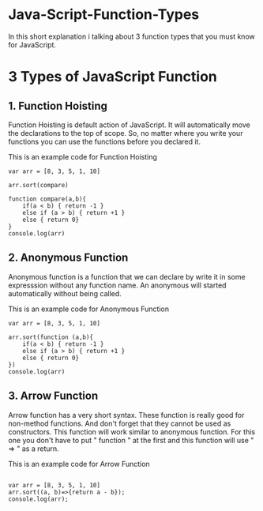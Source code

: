 # Java-Script-Function-Types
In this short explanation i talking about 3 function types that you must know for JavaScript.

# 3 Types of JavaScript Function

## 1. Function Hoisting
Function Hoisting is default action of JavaScript. It will automatically move the declarations to the top of scope.
So, no matter where you write your functions you can use the functions before you declared it.

This is an example code for Function Hoisting
```
var arr = [8, 3, 5, 1, 10]

arr.sort(compare) 

function compare(a,b){
    if(a < b) { return -1 }
    else if (a > b) { return +1 }
    else { return 0}
}
console.log(arr)

```

## 2. Anonymous Function
Anonymous function is a function that we can declare by write it in some expresssion without any function name.
An anonymous will started automatically without being called.

This is an example code for Anonymous Function
```
var arr = [8, 3, 5, 1, 10]

arr.sort(function (a,b){
    if(a < b) { return -1 }
    else if (a > b) { return +1 }
    else { return 0}
})
console.log(arr)

```

## 3. Arrow Function
Arrow function has a very short syntax. These function is really good  for non-method functions.
And don't forget that they cannot be used as constructors. This function will work similar to anonymous function.
For this one you don't have to put " function " at the first and this function will use " => " as a return.


This is an example code for Arrow Function
```

var arr = [8, 3, 5, 1, 10]
arr.sort((a, b)=>{return a - b}); 
console.log(arr);

```

